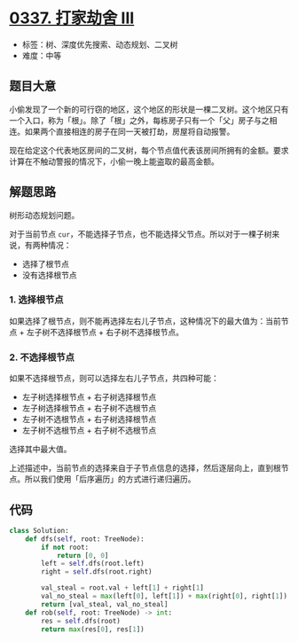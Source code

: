 # [0337. 打家劫舍 III](https://leetcode-cn.com/problems/house-robber-iii/)

- 标签：树、深度优先搜索、动态规划、二叉树
- 难度：中等

## 题目大意

小偷发现了一个新的可行窃的地区，这个地区的形状是一棵二叉树。这个地区只有一个入口，称为「根」。除了「根」之外，每栋房子只有一个「父」房子与之相连。如果两个直接相连的房子在同一天被打劫，房屋将自动报警。

现在给定这个代表地区房间的二叉树，每个节点值代表该房间所拥有的金额。要求计算在不触动警报的情况下，小偷一晚上能盗取的最高金额。

## 解题思路

树形动态规划问题。

对于当前节点 `cur`，不能选择子节点，也不能选择父节点。所以对于一棵子树来说，有两种情况：

- 选择了根节点
- 没有选择根节点

### 1. 选择根节点

如果选择了根节点，则不能再选择左右儿子节点，这种情况下的最大值为：当前节点 + 左子树不选择根节点 + 右子树不选择根节点。

### 2. 不选择根节点

如果不选择根节点，则可以选择左右儿子节点，共四种可能：

- 左子树选择根节点 + 右子树选择根节点
- 左子树选择根节点 + 右子树不选根节点
- 左子树不选根节点 + 右子树选择根节点
- 左子树不选根节点 + 右子树不选根节点

选择其中最大值。

上述描述中，当前节点的选择来自于子节点信息的选择，然后逐层向上，直到根节点。所以我们使用「后序遍历」的方式进行递归遍历。

## 代码

```Python
class Solution:
    def dfs(self, root: TreeNode):
        if not root:
            return [0, 0]
        left = self.dfs(root.left)
        right = self.dfs(root.right)

        val_steal = root.val + left[1] + right[1]
        val_no_steal = max(left[0], left[1]) + max(right[0], right[1])
        return [val_steal, val_no_steal]
    def rob(self, root: TreeNode) -> int:
        res = self.dfs(root)
        return max(res[0], res[1])
```


